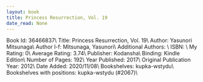 ```yaml
---
layout: book
title: Princess Resurrection, Vol. 19
date_read: None
---
```


Book Id: 36466837\ 
Title: Princess Resurrection, Vol. 19\ 
Author: Yasunori Mitsunaga\ 
Author l-f: Mitsunaga, Yasunori\ 
Additional Authors: \ 
ISBN: \ 
My Rating: 0\ 
Average Rating: 3.74\ 
Publisher: Kodansha\ 
Binding: Kindle Edition\ 
Number of Pages: 192\ 
Year Published: 2017\ 
Original Publication Year: 2012\ 
Date Added: 2020/11/08\ 
Bookshelves: kupka-wstydu\ 
Bookshelves with positions: kupka-wstydu (#2067)\ 


